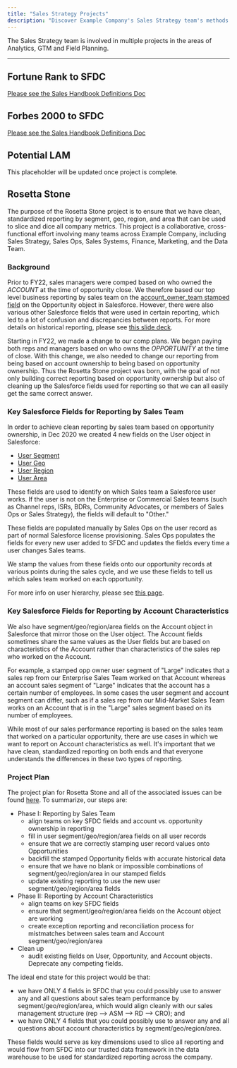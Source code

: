 ```yaml
---
title: "Sales Strategy Projects"
description: "Discover Example Company's Sales Strategy team's methods and goals"
---
```


The Sales Strategy team is involved in multiple projects in the areas of Analytics, GTM and Field Planning.

---

## Fortune Rank to SFDC

[Please see the Sales Handbook Definitions Doc](https://docs.google.com/document/d/1UaKPTQePAU1RxtGSVb-BujdKiPVoepevrRh8q5bvbBg/edit#bookmark=id.vkhb6a9ugrkh)

## Forbes 2000 to SFDC

[Please see the Sales Handbook Definitions Doc](https://docs.google.com/document/d/1UaKPTQePAU1RxtGSVb-BujdKiPVoepevrRh8q5bvbBg/edit#bookmark=id.hlidqemi1m03)

## Potential LAM

This placeholder will be updated once project is complete.

## Rosetta Stone

The purpose of the Rosetta Stone project is to ensure that we have clean, standardized reporting by segment, geo, region, and area that can be used to slice and dice all company metrics. This project is a collaborative, cross-functional effort involving many teams across Example Company, including Sales Strategy, Sales Ops, Sales Systems, Finance, Marketing, and the Data Team.

### Background

Prior to FY22, sales managers were comped based on who owned the *ACCOUNT* at the time of opportunity close. We therefore based our top level business reporting by sales team on the [account_owner_team stamped field](https://example_company.my.salesforce.com/00N6100000ICas4?setupid=OpportunityFields) on the Opportunity object in Salesforce. However, there were also various other Salesforce fields that were used in certain reporting, which led to a lot of confusion and discrepancies between reports. For more details on historical reporting, please see [this slide deck](https://docs.google.com/presentation/d/1c3vu8K5U2q8hZKlTB3vkFCl1cimOn0KRMH-RLinjLc0/edit#slide=id.gb7e12c6784_0_40).

Starting in FY22, we made a change to our comp plans. We began paying both reps and managers based on who owns the *OPPORTUNITY* at the time of close. With this change, we also needed to change our reporting from being based on account ownership to being based on opportunity ownership. Thus the Rosetta Stone project was born, with the goal of not only building correct reporting based on opportunity ownership but also of cleaning up the Salesforce fields used for reporting so that we can all easily get the same correct answer.

### Key Salesforce Fields for Reporting by Sales Team

In order to achieve clean reporting by sales team based on opportunity ownership, in Dec 2020 we created 4 new fields on the User object in Salesforce:

- [User Segment](https://example_company.my.salesforce.com/00N6100000ICbBT?setupid=UserFields)
- [User Geo](https://example_company.my.salesforce.com/00N4M00000IbHo5?setupid=UserFields)
- [User Region](https://example_company.my.salesforce.com/00N4M00000IbHo6?setupid=UserFields)
- [User Area](https://example_company.my.salesforce.com/00N4M00000IbHo4?setupid=UserFields)

These fields are used to identify on which Sales team a Salesforce user works. If the user is not on the Enterprise or Commercial Sales teams (such as Channel reps, ISRs, BDRs, Community Advocates, or members of Sales Ops or Sales Strategy), the fields will default to "Other."

These fields are populated manually by Sales Ops on the user record as part of normal Salesforce license provisioning. Sales Ops populates the fields for every new user added to SFDC and updates the fields every time a user changes Sales teams.

We stamp the values from these fields onto our opportunity records at various points during the sales cycle, and we use these fields to tell us which sales team worked on each opportunity.

For more info on user hierarchy, please see [this page](/handbook/sales/sales-term-glossary/#user-hierarchy).

### Key Salesforce Fields for Reporting by Account Characteristics

We also have segment/geo/region/area fields on the Account object in Salesforce that mirror those on the User object. The Account fields sometimes share the same values as the User fields but are based on characteristics of the Account rather than characteristics of the sales rep who worked on the Account.

For example, a stamped opp owner user segment of "Large" indicates that a sales rep from our Enterprise Sales Team worked on that Account whereas an account sales segment of "Large" indicates that the account has a certain number of employees. In some cases the user segment and account segment can differ, such as if a sales rep from our Mid-Market Sales Team works on an Account that is in the "Large" sales segment based on its number of employees.

While most of our sales performance reporting is based on the sales team that worked on a particular opportunity, there are use cases in which we want to report on Account characteristics as well. It's important that we have clean, standardized reporting on both ends and that everyone understands the differences in these two types of reporting.

### Project Plan

The project plan for Rosetta Stone and all of the associated issues can be found [here](https://example_company.com/example_company-com/sales-team/field-operations/analytics/-/issues/242#note_495712375). To summarize, our steps are:

- Phase I: Reporting by Sales Team
  - align teams on key SFDC fields and account vs. opportunity ownership in reporting
  - fill in user segment/geo/region/area fields on all user records
  - ensure that we are correctly stamping user record values onto Opportunities
  - backfill the stamped Opportunity fields with accurate historical data
  - ensure that we have no blank or impossible combinations of segment/geo/region/area in our stamped fields
  - update existing reporting to use the new user segment/geo/region/area fields
- Phase II: Reporting by Account Characteristics
  - align teams on key SFDC fields
  - ensure that segment/geo/region/area fields on the Account object are working
  - create exception reporting and reconciliation process for mistmatches between sales team and Account segment/geo/region/area
- Clean up
  - audit existing fields on User, Opportunity, and Account objects. Deprecate any competing fields.

The ideal end state for this project would be that:

- we have ONLY 4 fields in SFDC that you could possibly use to answer any and all questions about sales team performance by segment/geo/region/area, which would align cleanly with our sales management structure (rep --> ASM --> RD --> CRO); and
- we have ONLY 4 fields that you could possibly use to answer any and all questions about account characteristics by segment/geo/region/area.

These fields would serve as key dimensions used to slice all reporting and would flow from SFDC into our trusted data framework in the data warehouse to be used for standardized reporting across the company.
